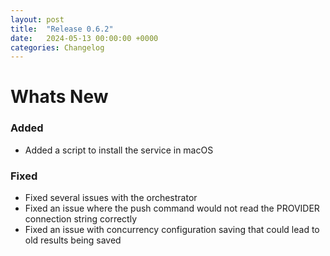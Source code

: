 ```yaml
---
layout: post
title:  "Release 0.6.2"
date:   2024-05-13 00:00:00 +0000
categories: Changelog
---
```


# Whats New

### Added

- Added a script to install the service in macOS

### Fixed

- Fixed several issues with the orchestrator
- Fixed an issue where the push command would not read the PROVIDER connection
  string correctly
- Fixed an issue with concurrency configuration saving that could lead to old
  results being saved
